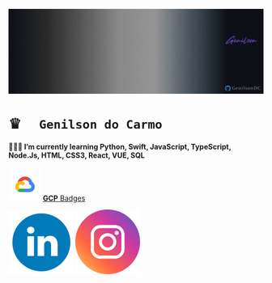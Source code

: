 ![GenilsonDC Banner](Documentation/GitGenilsonDC.gif)

# ♛ `  Genilson do Carmo`



#### 👨🏻‍💻 I’m currently learning  **Python, Swift, JavaScript, TypeScript, Node.Js, HTML, CSS3, React, VUE,  SQL**



[![linkedin](Documentation/gcp.png)](https://www.cloudskillsboost.google/public_profiles/3bc66987-f366-4b24-9d43-d7520ca7788/) [**GCP** Badges](https://www.cloudskillsboost.google/public_profiles/3bc66987-f366-4b24-9d43-d7520ca7788)



[![linkedin](Documentation/linkedin_icon.png)](https://www.linkedin.com/in/genilson-do-carmo-8a42b89a/)       [![instagrm](Documentation/instag.png)](https://www.instagram.com/genilson_carmo/) 

